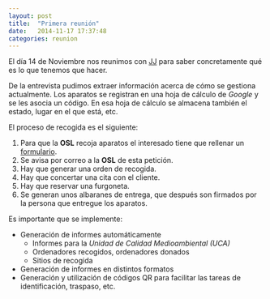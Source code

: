 ```yaml
---
layout: post
title:  "Primera reunión"
date:   2014-11-17 17:37:48
categories: reunion
---
```


El día 14 de Noviembre nos reunimos con [JJ](https://github.com/JJ) para saber concretamente qué es lo 
que tenemos que hacer.

De la entrevista pudimos extraer información acerca de cómo se gestiona actualmente. 
Los aparatos se registran en una hoja de cálculo de _Google_ y se les asocia un código. En esa hoja de cálculo se 
almacena también el estado, lugar en el que está, etc.

El proceso de recogida es el siguiente:
1. Para que la __OSL__ recoja aparatos el interesado tiene que rellenar un [formulario](sl.ugr.es/mi_uca).
2. Se avisa por correo a la __OSL__ de esta petición.
3. Hay que generar una orden de recogida.
4. Hay que concertar una cita con el cliente.
4. Hay que reservar una furgoneta.
6. Se generan unos albaranes de entrega, que después son firmados por la persona que entregue los aparatos.

Es importante que se implemente:
 - Generación de informes automáticamente
   + Informes para la _Unidad de Calidad Medioambiental (UCA)_
   + Ordenadores recogidos, ordenadores donados
   + Sitios de recogida
 - Generación de informes en distintos formatos
 - Generación y utilización de códigos QR para facilitar las tareas de identificación, traspaso, etc.

